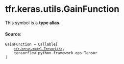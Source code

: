 <div itemscope itemtype="http://developers.google.com/ReferenceObject">
<meta itemprop="name" content="tfr.keras.utils.GainFunction" />
<meta itemprop="path" content="Stable" />
</div>

# tfr.keras.utils.GainFunction

<!-- Insert buttons and diff -->
This symbol is a **type alias**.

#### Source:

<pre class="devsite-click-to-copy prettyprint lang-py tfo-signature-link">
<code>GainFunction = Callable[
    <a href="../../../tfr/keras/model/TensorLike.md"><code>tfr.keras.model.TensorLike</code></a>,
    tensorflow.python.framework.ops.Tensor
]
</code></pre>

<!-- Placeholder for "Used in" -->
